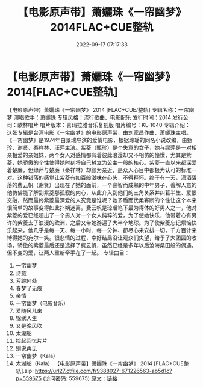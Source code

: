 ﻿---
title: 【电影原声带】萧孋珠《一帘幽梦》2014FLAC+CUE整轨
date: 2022-09-17 07:17:33
categories: APE、FLAC、MP3
tags: 华语中文
---
# 【电影原声带】萧孋珠《一帘幽梦》2014[FLAC+CUE整轨]

【电影原声带】萧孋珠《一帘幽梦》 2014 [FLAC+CUE/整轨]
专辑名称：一帘幽梦
演唱歌手：萧孋珠
专辑风格：流行歌曲、电影配乐
发行时间：2014
发行公司：歌林唱片
唱片版本：喜玛拉雅音乐复刻版
唱片编号：KL-1040
专辑介绍：
这张专辑是台湾电影《一帘幽梦》的电影原声带，由刘家昌作曲、萧孋珠主唱。
《一帘幽梦》是1974年白景瑞导演的爱情电影，根据琼瑶的同名小说改编，由甄珍、谢贤、秦祥林、汪萍主演。紫菱（甄珍）是个失意的女子，她与绿萍是一对相亲相爱的亲姐妹，两个女人对感情都有着彼此浪漫却又不相仿的憧憬，尤其是紫菱，她骄傲的个性使得她时刻将自己树立为公主一般的核心。紫菱一直以来都深爱着楚廉，但绿萍与楚廉（秦祥林）却颇为亲近，是众人心目中都极为认可的标准一对。这种错落的感觉让紫菱有如百般滋味在心头，不得释怀。终于有一天，潇洒落落的费云帆（谢贤）出现在了她的面前，一个睿智而成熟的中年男子，善解人意的他仿佛能了解到紫菱那孤寂的内心，从此介入到他们的三角关系并纠葛半生、爱恨交融，然而最终紫菱最深爱的人究竟是谁呢？她矛盾而优柔寡断的个性让这个本来很简单的故事变得如此扑朔迷离。费云帆是琼瑶笔下最为得体的好男人之一，他对紫菱的爱已经超出了一个男人对一个女人纯粹的爱，为了使她快乐，他带着心有另许的紫菱去了浪漫的欧洲，之后又带她游遍了大半个地球。为了使紫菱忘记烦恼快乐起来，他几乎是每一天、每一小时、每一分钟、都尽心来安排一切，千方百计来博得她的宛尔一笑。很悲情的过程，幸好结局没让观众们失望，给予了大团圆的收场，骄傲的紫菱最后还是选择了费云帆，虽然已经是多年以后沧海桑田般的偶遇，但不变的爱，让两人重新牵手在了一起。
专辑曲目：
01. 一帘幽梦
02. 诗意
03. 芳踪何处
04. 春梦了无痕
05. 亲情
06. 一帘幽梦（电影音乐）
07. 爱随风儿来
08. 锦绣人生
09. 又是晚风吹
10. 太湖船
11. 捡起回忆片片
12. 别说再见
13. 一帘幽梦（Kala）
14. 太湖船（Kala）
【电影原声带】萧孋珠《一帘幽梦》 2014 [FLAC+CUE整轨].zip:
https://url27.ctfile.com/f/9388027-671226563-ab5d1c?p=559675
(访问密码: 559675)
原文：[链接](https://blog.sina.com.cn/s/blog_1647c7e7601030zg3.html)